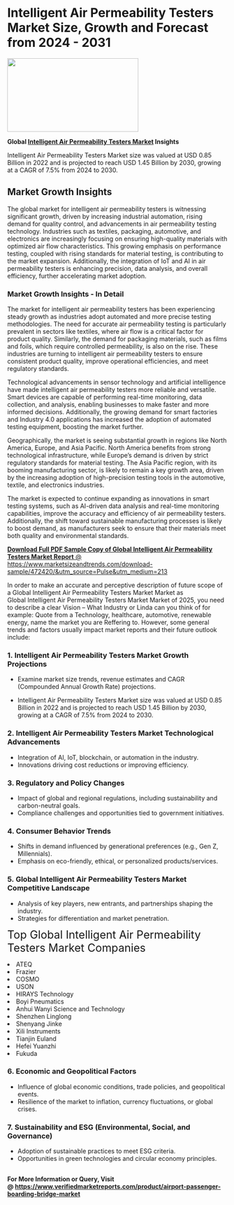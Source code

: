 <H1>Intelligent Air Permeability Testers Market Size, Growth and Forecast from 2024 - 2031</H1><img class="aligncenter size-medium wp-image-584254" src="https://thirdeyenews.in/wp-content/uploads/2024/09/Global-Market-Research-300x168.jpeg" alt="" width="300" height="168" /><p><strong>Global&nbsp;<a href="https://www.marketsizeandtrends.com/download-sample/472420/&amp;utm_source=Pulse&amp;utm_medium=213">Intelligent Air Permeability Testers Market</a> Insights</strong></p><p>Intelligent Air Permeability Testers Market size was valued at USD 0.85 Billion in 2022 and is projected to reach USD 1.45 Billion by 2030, growing at a CAGR of 7.5% from 2024 to 2030.</p><p><h2>Market Growth Insights</h2> <p>The global market for intelligent air permeability testers is witnessing significant growth, driven by increasing industrial automation, rising demand for quality control, and advancements in air permeability testing technology. Industries such as textiles, packaging, automotive, and electronics are increasingly focusing on ensuring high-quality materials with optimized air flow characteristics. This growing emphasis on performance testing, coupled with rising standards for material testing, is contributing to the market expansion. Additionally, the integration of IoT and AI in air permeability testers is enhancing precision, data analysis, and overall efficiency, further accelerating market adoption.</p> <p><a href="#"></a></p> <h3>Market Growth Insights - In Detail</h3> <p>The market for intelligent air permeability testers has been experiencing steady growth as industries adopt automated and more precise testing methodologies. The need for accurate air permeability testing is particularly prevalent in sectors like textiles, where air flow is a critical factor for product quality. Similarly, the demand for packaging materials, such as films and foils, which require controlled permeability, is also on the rise. These industries are turning to intelligent air permeability testers to ensure consistent product quality, improve operational efficiencies, and meet regulatory standards.</p> <p>Technological advancements in sensor technology and artificial intelligence have made intelligent air permeability testers more reliable and versatile. Smart devices are capable of performing real-time monitoring, data collection, and analysis, enabling businesses to make faster and more informed decisions. Additionally, the growing demand for smart factories and Industry 4.0 applications has increased the adoption of automated testing equipment, boosting the market further.</p> <p>Geographically, the market is seeing substantial growth in regions like North America, Europe, and Asia Pacific. North America benefits from strong technological infrastructure, while Europe’s demand is driven by strict regulatory standards for material testing. The Asia Pacific region, with its booming manufacturing sector, is likely to remain a key growth area, driven by the increasing adoption of high-precision testing tools in the automotive, textile, and electronics industries.</p> <p>The market is expected to continue expanding as innovations in smart testing systems, such as AI-driven data analysis and real-time monitoring capabilities, improve the accuracy and efficiency of air permeability testers. Additionally, the shift toward sustainable manufacturing processes is likely to boost demand, as manufacturers seek to ensure that their materials meet both quality and environmental standards.</p> <p><a href="#"></p><p><span class=""><strong>Download Full PDF Sample Copy of Global Intelligent Air Permeability Testers Market Report</strong> @ <a href="https://www.marketsizeandtrends.com/download-sample/472420/&amp;utm_source=Pulse&amp;utm_medium=213" target="_blank">https://www.marketsizeandtrends.com/download-sample/472420/&amp;utm_source=Pulse&amp;utm_medium=213</a></span></p><p>In order to make an accurate and perceptive description of future scope of a Global&nbsp;Intelligent Air Permeability Testers Market Market as Global&nbsp;Intelligent Air Permeability Testers Market Market of 2025, you need to describe a clear Vision &ndash; What Industry or Linda can you think of for example: Quote from a Technology, healthcare, automotive, renewable energy, name the market you are Reffering to. However, some general trends and factors usually impact market reports and their future outlook include:</p><h3>1.&nbsp;<strong>Intelligent Air Permeability Testers Market Growth Projections</strong></h3><ul><li>Examine market size trends, revenue estimates and CAGR (Compounded Annual Growth Rate) projections.</li><li><p>Intelligent Air Permeability Testers Market size was valued at USD 0.85 Billion in 2022 and is projected to reach USD 1.45 Billion by 2030, growing at a CAGR of 7.5% from 2024 to 2030.</p></li></ul><h3>2.&nbsp;<strong>Intelligent Air Permeability Testers Market Technological Advancements</strong></h3><ul><li>Integration of AI, IoT, blockchain, or automation in the industry.</li><li>Innovations driving cost reductions or improving efficiency.</li></ul><h3>3.&nbsp;<strong>Regulatory and Policy Changes</strong></h3><ul><li>Impact of global and regional regulations, including sustainability and carbon-neutral goals.</li><li>Compliance challenges and opportunities tied to government initiatives.</li></ul><h3>4.&nbsp;<strong>Consumer Behavior Trends</strong></h3><ul><li>Shifts in demand influenced by generational preferences (e.g., Gen Z, Millennials).</li><li>Emphasis on eco-friendly, ethical, or personalized products/services.</li></ul><h3>5.&nbsp;<strong>Global Intelligent Air Permeability Testers Market Competitive Landscape</strong></h3><ul><li>Analysis of key players, new entrants, and partnerships shaping the industry.</li><li>Strategies for differentiation and market penetration.</li></ul><p data-pm-slice="1 1 []"><span style="color: inherit; font-family: inherit; font-size: 25px;">Top Global Intelligent Air Permeability Testers Market Companies</span></p><div class="" data-test-id=""><p><li>ATEQ</li><li> Frazier</li><li> COSMO</li><li> USON</li><li> HIRAYS Technology</li><li> Boyi Pneumatics</li><li> Anhui Wanyi Science and Technology</li><li> Shenzhen Linglong</li><li> Shenyang Jinke</li><li> Xili Instruments</li><li> Tianjin Euland</li><li> Hefei Yuanzhi</li><li> Fukuda</li></p></div><h3>6.&nbsp;<strong>Economic and Geopolitical Factors</strong></h3><ul><li>Influence of global economic conditions, trade policies, and geopolitical events.</li><li>Resilience of the market to inflation, currency fluctuations, or global crises.</li></ul><h3>7.&nbsp;<strong>Sustainability and ESG (Environmental, Social, and Governance)</strong></h3><ul><li>Adoption of sustainable practices to meet ESG criteria.</li><li>Opportunities in green technologies and circular economy principles.</li></ul><h2><strong style="font-size: 14px;">For More Information or Query, Visit @&nbsp;</strong><a style="background-color: #ffffff; font-size: 14px;" href="https://www.marketsizeandtrends.com/report/intelligent-air-permeability-testers-market/" target="_blank">https://www.verifiedmarketreports.com/product/airport-passenger-boarding-bridge-market</a></h2>
